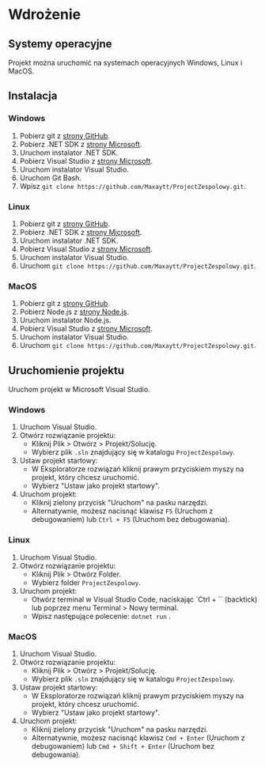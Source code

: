 # Wdrożenie

## Systemy operacyjne

Projekt można uruchomić na systemach operacyjnych Windows, Linux i MacOS.

## Instalacja

### Windows

1. Pobierz git z [strony GitHub](https://git-scm.com/download/win).
2. Pobierz .NET SDK z [strony Microsoft](https://dotnet.microsoft.com/download/dotnet/thank-you/sdk-6.0.400-windows-x64-installer).
3. Uruchom instalator .NET SDK.
4. Pobierz Visual Studio z [strony Microsoft](https://visualstudio.microsoft.com/pl/vs/community/).
5. Uruchom instalator Visual Studio.
6. Uruchom Git Bash.
7. Wpisz `git clone https://github.com/Maxaytt/ProjectZespolowy.git`.

### Linux

1. Pobierz git z [strony GitHub](https://git-scm.com/download/linux).
2. Pobierz .NET SDK z [strony Microsoft](https://dotnet.microsoft.com/download/dotnet/thank-you/sdk-6.0.400-linux-x64-installer).
3. Uruchom instalator .NET SDK.
4. Pobierz Visual Studio z [strony Microsoft](https://visualstudio.microsoft.com/pl/vs/community/).
5. Uruchom instalator Visual Studio.
6. Uruchom `git clone https://github.com/Maxaytt/ProjectZespolowy.git`.

### MacOS

1. Pobierz git z [strony GitHub](https://git-scm.com/download/mac).
2. Pobierz Node.js z [strony Node.js](https://nodejs.org/en/download/).
3. Uruchom instalator Node.js.
5. Pobierz Visual Studio z [strony Microsoft](https://visualstudio.microsoft.com/pl/vs/community/).
6. Uruchom instalator Visual Studio.
7. Uruchom `git clone https://github.com/Maxaytt/ProjectZespolowy.git`.        

## Uruchomienie projektu

Uruchom projekt w Microsoft Visual Studio.

### Windows

1. Uruchom Visual Studio.
2. Otwórz rozwiązanie projektu:
   - Kliknij Plik > Otwórz > Projekt/Solucję.
   - Wybierz plik `.sln` znajdujący się w katalogu `ProjectZespolowy`.
3. Ustaw projekt startowy:
   - W Eksploratorze rozwiązań kliknij prawym przyciskiem myszy na projekt, który chcesz uruchomić.
   - Wybierz "Ustaw jako projekt startowy".
4. Uruchom projekt:
   - Kliknij zielony przycisk "Uruchom" na pasku narzędzi.
   - Alternatywnie, możesz nacisnąć klawisz `F5` (Uruchom z debugowaniem) lub `Ctrl + F5` (Uruchom bez debugowania).

### Linux

1. Uruchom Visual Studio.
2. Otwórz rozwiązanie projektu:
   - Kliknij Plik > Otwórz Folder.
   - Wybierz folder ```ProjectZespolowy```.
4. Uruchom projekt:
   - Otwórz terminal w Visual Studio Code, naciskając `Ctrl + `` (backtick) lub poprzez menu Terminal > Nowy terminal.
   - Wpisz następujące polecenie: ```dotnet run``` .
    
### MacOS

1. Uruchom Visual Studio.
2. Otwórz rozwiązanie projektu:
   - Kliknij Plik > Otwórz > Projekt/Solucję.
   - Wybierz plik `.sln` znajdujący się w katalogu `ProjectZespolowy`.
3. Ustaw projekt startowy:
   - W Eksploratorze rozwiązań kliknij prawym przyciskiem myszy na projekt, który chcesz uruchomić.
   - Wybierz "Ustaw jako projekt startowy".
4. Uruchom projekt:
   - Kliknij zielony przycisk "Uruchom" na pasku narzędzi.
   - Alternatywnie, możesz nacisnąć klawisz `Cmd + Enter` (Uruchom z debugowaniem) lub `Cmd + Shift + Enter` (Uruchom bez debugowania).




